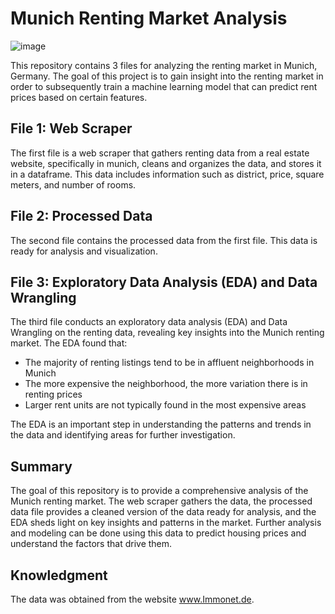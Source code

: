 # Munich Renting Market Analysis
![image](https://user-images.githubusercontent.com/119667336/215277641-f1677f04-63d8-490b-98cb-a192b029bb72.png)

This repository contains 3 files for analyzing the renting market in Munich, Germany. The goal of this project is to gain insight into the renting market in order to subsequently train a machine learning model that can predict rent prices based on certain features.

## File 1: Web Scraper
The first file is a web scraper that gathers renting data from a real estate website, specifically in munich, cleans and organizes the data, and stores it in a dataframe. This data includes information such as district, price, square meters, and number of rooms.

## File 2: Processed Data
The second file contains the processed data from the first file. This data is ready for analysis and visualization.

## File 3: Exploratory Data Analysis (EDA) and Data Wrangling
The third file conducts an exploratory data analysis (EDA) and Data Wrangling on the renting data, revealing key insights into the Munich renting market. The EDA found that:

- The majority of renting listings tend to be in affluent neighborhoods in Munich
- The more expensive the neighborhood, the more variation there is in renting prices
- Larger rent units are not typically found in the most expensive areas

The EDA is an important step in understanding the patterns and trends in the data and identifying areas for further investigation.

## Summary
The goal of this repository is to provide a comprehensive analysis of the Munich renting market. The web scraper gathers the data, the processed data file provides a cleaned version of the data ready for analysis, and the EDA sheds light on key insights and patterns in the market. Further analysis and modeling can be done using this data to predict housing prices and understand the factors that drive them.

## Knowledgment
The data was obtained from the website www.Immonet.de.
